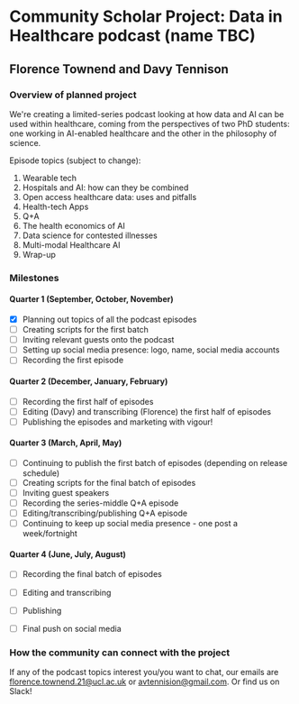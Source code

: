 # Community Scholar Project: Data in Healthcare podcast (name TBC)
## Florence Townend and Davy Tennison

### Overview of planned project
We're creating a limited-series podcast looking at how data and AI can be used within healthcare, coming from the perspectives of two PhD students: 
one working in AI-enabled healthcare and the other in the philosophy of science.

Episode topics (subject to change):
1. Wearable tech
2. Hospitals and AI: how can they be combined
3. Open access healthcare data: uses and pitfalls
4. Health-tech Apps
5. Q+A
6. The health economics of AI
7. Data science for contested illnesses
8. Multi-modal Healthcare AI
9. Wrap-up

### Milestones

#### Quarter 1 (September, October, November)
- [x] Planning out topics of all the podcast episodes
- [ ] Creating scripts for the first batch
- [ ] Inviting relevant guests onto the podcast
- [ ] Setting up social media presence: logo, name, social media accounts
- [ ] Recording the first episode

#### Quarter 2 (December, January, February)
- [ ] Recording the first half of episodes
- [ ] Editing (Davy) and transcribing (Florence) the first half of episodes
- [ ] Publishing the episodes and marketing with vigour!

#### Quarter 3 (March, April, May)
- [ ] Continuing to publish the first batch of episodes (depending on release schedule)
- [ ] Creating scripts for the final batch of episodes
- [ ] Inviting guest speakers
- [ ] Recording the series-middle Q+A episode
- [ ] Editing/transcribing/publishing Q+A episode
- [ ] Continuing to keep up social media presence - one post a week/fortnight

#### Quarter 4 (June, July, August)
- [ ] Recording the final batch of episodes
- [ ] Editing and transcribing
- [ ] Publishing
- [ ] Final push on social media


### How the community can connect with the project
If any of the podcast topics interest you/you want to chat, our emails are florence.townend.21@ucl.ac.uk or avtennision@gmail.com. Or find us on Slack!

